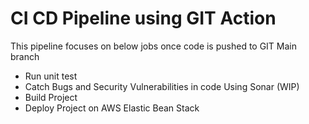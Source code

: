 # CI CD Pipeline using GIT Action

This pipeline focuses on below jobs once code is pushed to GIT Main branch
- Run unit test
- Catch Bugs and Security Vulnerabilities in code Using Sonar (WIP)
- Build Project
- Deploy Project on AWS Elastic Bean Stack

